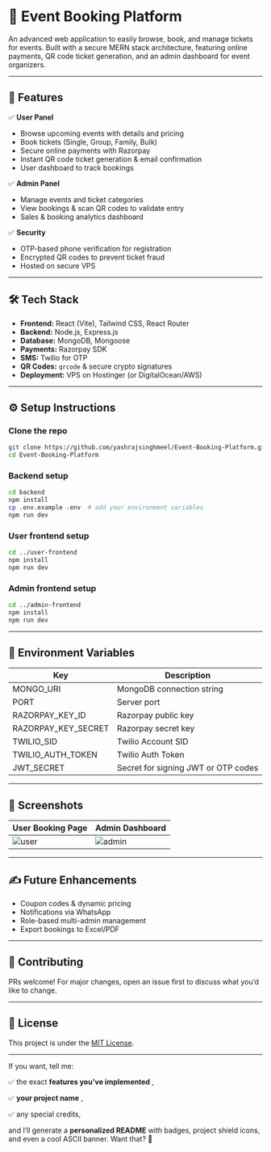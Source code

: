 
# 📅 Event Booking Platform

An advanced web application to easily browse, book, and manage tickets for events. Built with a secure MERN stack architecture, featuring online payments, QR code ticket generation, and an admin dashboard for event organizers.

---

## 🚀 Features

✅ **User Panel**

* Browse upcoming events with details and pricing
* Book tickets (Single, Group, Family, Bulk)
* Secure online payments with Razorpay
* Instant QR code ticket generation & email confirmation
* User dashboard to track bookings

✅ **Admin Panel**

* Manage events and ticket categories
* View bookings & scan QR codes to validate entry
* Sales & booking analytics dashboard

✅ **Security**

* OTP-based phone verification for registration
* Encrypted QR codes to prevent ticket fraud
* Hosted on secure VPS

---

## 🛠️ Tech Stack

* **Frontend:** React (Vite), Tailwind CSS, React Router
* **Backend:** Node.js, Express.js
* **Database:** MongoDB, Mongoose
* **Payments:** Razorpay SDK
* **SMS:** Twilio for OTP
* **QR Codes:** `qrcode` & secure crypto signatures
* **Deployment:** VPS on Hostinger (or DigitalOcean/AWS)

---

## ⚙️ Setup Instructions

### Clone the repo

```bash
git clone https://github.com/yashrajsinghmeel/Event-Booking-Platform.git
cd Event-Booking-Platform
```

### Backend setup

```bash
cd backend
npm install
cp .env.example .env  # add your environment variables
npm run dev
```

### User frontend setup

```bash
cd ../user-frontend
npm install
npm run dev
```

### Admin frontend setup

```bash
cd ../admin-frontend
npm install
npm run dev
```

---

## 🔐 Environment Variables

| Key                 | Description                         |
| ------------------- | ----------------------------------- |
| MONGO_URI           | MongoDB connection string           |
| PORT                | Server port                         |
| RAZORPAY_KEY_ID     | Razorpay public key                 |
| RAZORPAY_KEY_SECRET | Razorpay secret key                 |
| TWILIO_SID          | Twilio Account SID                  |
| TWILIO_AUTH_TOKEN   | Twilio Auth Token                   |
| JWT_SECRET          | Secret for signing JWT or OTP codes |

---

## 📸 Screenshots

| User Booking Page                                 | Admin Dashboard                                     |
| ------------------------------------------------- | --------------------------------------------------- |
| ![user](https://chatgpt.com/c/screenshots/user.png) | ![admin](https://chatgpt.com/c/screenshots/admin.png) |

---

## ✍️ Future Enhancements

* Coupon codes & dynamic pricing
* Notifications via WhatsApp
* Role-based multi-admin management
* Export bookings to Excel/PDF

---

## 🤝 Contributing

PRs welcome! For major changes, open an issue first to discuss what you’d like to change.

---

## 📝 License

This project is under the [MIT License](https://chatgpt.com/c/LICENSE).

---

If you want, tell me:

✅ the exact  **features you’ve implemented** ,

✅  **your project name** ,

✅ any special credits,

and I’ll generate a **personalized README** with badges, project shield icons, and even a cool ASCII banner. Want that? 🚀
